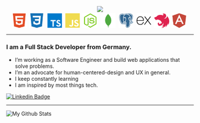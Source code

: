 <div id="header" align="center">
  <img src="https://media1.giphy.com/media/SUcApSWjPwQMARvcM8/giphy.gif?cid=ecf05e47rcf69phowfojgn5xrf2tcwszhxx3cklenjdpqlt5&rid=giphy.gif&ct=s)" width="200"/>
</div>

<div id="badges" align="center">
 <img src="https://github.com/devicons/devicon/blob/master/icons/html5/html5-plain.svg" title="HTML" alt="HTML" width="40" height="40"/>&nbsp;
 <img src="https://github.com/devicons/devicon/blob/master/icons/css3/css3-plain.svg" title="CSS" alt="CSS" width="40" height="40"/>&nbsp;
 <img src="https://github.com/devicons/devicon/blob/master/icons/typescript/typescript-plain.svg" title="TypeScript" alt="TypeScript" width="40" height="40"/>&nbsp;
 <img src="https://github.com/devicons/devicon/blob/master/icons/javascript/javascript-plain.svg" title="JavaScript" alt="JavaScript" width="40" height="40"/>&nbsp;
 <img src="https://github.com/devicons/devicon/blob/master/icons/nodejs/nodejs-plain.svg" title="Node" alt="Node" width="40" height="40"/>&nbsp;
 <img src="https://github.com/devicons/devicon/blob/master/icons/mongodb/mongodb-plain.svg" title="MongoDB" alt="MongoDB" width="40" height="40"/>&nbsp;
 <img src="https://github.com/devicons/devicon/blob/master/icons/postgresql/postgresql-plain.svg" title="Postgres" alt="Postgres" width="40" height="40"/>&nbsp;
 <img src="https://github.com/devicons/devicon/blob/master/icons/express/express-original.svg" title="Express" alt="Express" width="40" height="40"/>&nbsp;
 <img src="https://github.com/devicons/devicon/blob/master/icons/nestjs/nestjs-plain.svg" title="NestJS" alt="NestJS" width="40" height="40"/>&nbsp;
 <img src="https://github.com/devicons/devicon/blob/master/icons/angularjs/angularjs-plain.svg" title="Angular" alt="Angular" width="40" height="40"/>&nbsp;
</div>

 ---

 ### I am a Full Stack Developer from Germany.
 - I’m working as a Software Engineer and build web applications that solve problems.
 - I’m an advocate for human-centered-design and UX in general.
 - I keep constantly learning 
 - I am inspired by most things tech.

 [![Linkedin Badge](https://img.shields.io/badge/LinkedIn-0077B5?style=for-the-badge&logo=linkedin&logoColor=white)](https://www.linkedin.com/in/philip-diem-540541175/)

 ---
 
 ![My Github Stats](https://github-readme-stats.vercel.app/api?username=PhilDiem&show_icons=true&theme=tokyonight)
 

<!---
PhilDiem/PhilDiem is a ✨ special ✨ repository because its `README.md` (this file) appears on your GitHub profile.
You can click the Preview link to take a look at your changes.
--->
